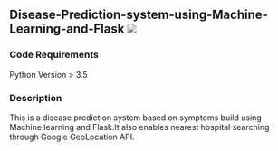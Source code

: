 ## Disease-Prediction-system-using-Machine-Learning-and-Flask [![](https://img.shields.io/github/license/sourcerer-io/hall-of-fame.svg?colorB=ff0000)](https://github.com/yaswanthpalaghat/Disease-Prediction-system-using-Machine-Learning-and-Flask/blob/master/LICENSE)  
### Code Requirements
Python Version > 3.5

### Description
This is a disease prediction system based on symptoms build using Machine learning and Flask.It also enables nearest hospital searching through Google GeoLocation API.


```
